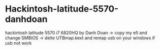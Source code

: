 # Hackintosh-latitude-5570-danhdoan
hackintosh latitude 5570 i7 6820HQ by Danh Doan
-> copy my efi and change SMBIOS 
-> delte UTBmap.kext and remap usb on your windows if usb not work
